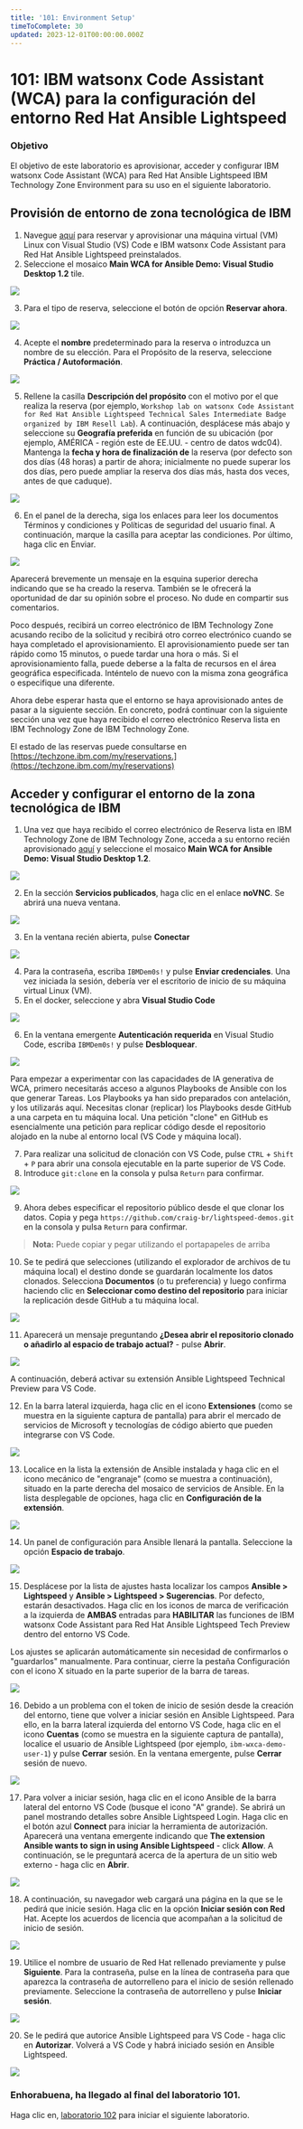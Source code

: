 ```yaml
---
title: '101: Environment Setup'
timeToComplete: 30
updated: 2023-12-01T00:00:00.000Z
---
```

# 101: IBM watsonx Code Assistant (WCA) para la configuración del entorno Red Hat Ansible Lightspeed

### Objetivo

El objetivo de este laboratorio es aprovisionar, acceder y configurar IBM watsonx Code Assistant (WCA) para Red Hat Ansible Lightspeed IBM Technology Zone Environment para su uso en el siguiente laboratorio.

## Provisión de entorno de zona tecnológica de IBM

1.  Navegue [aquí](https://techzone.ibm.com/collection/ibm-watson-x-code-assistant-for-ansible-lightspeed/environments) para reservar y aprovisionar una máquina virtual (VM) Linux con Visual Studio (VS) Code e IBM watsonx Code Assistant para Red Hat Ansible Lightspeed preinstalados.
2.  Seleccione el mosaico **Main WCA for Ansible Demo: Visual Studio Desktop 1.2** tile.

![](./images/101/techzone-tile.png)

3.  Para el tipo de reserva, seleccione el botón de opción **Reservar ahora**.

![](./images/101/techzone-reserve-now.png)

4.  Acepte el **nombre** predeterminado para la reserva o introduzca un nombre de su elección. Para el Propósito de la reserva, seleccione **Práctica / Autoformación**.

![](./images/101/techzone-name-purpose.png)

5.  Rellene la casilla **Descripción del propósito** con el motivo por el que realiza la reserva (por ejemplo, `Workshop lab on watsonx Code Assistant for Red Hat Ansible Lightspeed Technical Sales Intermediate Badge organized by IBM Resell Lab`). A continuación, desplácese más abajo y seleccione su **Geografía preferida** en función de su ubicación (por ejemplo, AMÉRICA - región este de EE.UU. - centro de datos wdc04). Mantenga la **fecha y hora de finalización de** la reserva (por defecto son dos días (48 horas) a partir de ahora; inicialmente no puede superar los dos días, pero puede ampliar la reserva dos días más, hasta dos veces, antes de que caduque).

![](./images/101/techzone-description-geography-datetime.png)

6.  En el panel de la derecha, siga los enlaces para leer los documentos Términos y condiciones y Políticas de seguridad del usuario final. A continuación, marque la casilla para aceptar las condiciones. Por último, haga clic en Enviar.

![](./images/101/techzone-agree-submit.png)

Aparecerá brevemente un mensaje en la esquina superior derecha indicando que se ha creado la reserva. También se le ofrecerá la oportunidad de dar su opinión sobre el proceso. No dude en compartir sus comentarios.

Poco después, recibirá un correo electrónico de IBM Technology Zone acusando recibo de la solicitud y recibirá otro correo electrónico cuando se haya completado el aprovisionamiento. El aprovisionamiento puede ser tan rápido como 15 minutos, o puede tardar una hora o más. Si el aprovisionamiento falla, puede deberse a la falta de recursos en el área geográfica especificada. Inténtelo de nuevo con la misma zona geográfica o especifique una diferente.

Ahora debe esperar hasta que el entorno se haya aprovisionado antes de pasar a la siguiente sección. En concreto, podrá continuar con la siguiente sección una vez que haya recibido el correo electrónico Reserva lista en IBM Technology Zone de IBM Technology Zone.

El estado de las reservas puede consultarse en [https://techzone.ibm.com/my/reservations.](https://techzone.ibm.com/my/reservations)

## Acceder y configurar el entorno de la zona tecnológica de IBM

1.  Una vez que haya recibido el correo electrónico de Reserva lista en IBM Technology Zone de IBM Technology Zone, acceda a su entorno recién aprovisionado [aquí](https://techzone.ibm.com/my/reservations) y seleccione el mosaico **Main WCA for Ansible Demo: Visual Studio Desktop 1.2**.

![](./images/101/techzone-reservation.png)

2.  En la sección **Servicios publicados**, haga clic en el enlace **noVNC**. Se abrirá una nueva ventana.

![](./images/101/techzone-novnc.png)

3.  En la ventana recién abierta, pulse **Conectar**

![](./images/101/novnc-connect.png)

4.  Para la contraseña, escriba `IBMDem0s!` y pulse **Enviar credenciales**. Una vez iniciada la sesión, debería ver el escritorio de inicio de su máquina virtual Linux (VM).
5.  En el docker, seleccione y abra **Visual Studio Code**

![](./images/101/vm-vsc.png)

6.  En la ventana emergente **Autenticación requerida** en Visual Studio Code, escriba `IBMDem0s!` y pulse **Desbloquear**.

![](./images/101/vsc-authentication.png)

Para empezar a experimentar con las capacidades de IA generativa de WCA, primero necesitarás acceso a algunos Playbooks de Ansible con los que generar Tareas. Los Playbooks ya han sido preparados con antelación, y los utilizarás aquí. Necesitas clonar (replicar) los Playbooks desde GitHub a una carpeta en tu máquina local. Una petición "clone" en GitHub es esencialmente una petición para replicar código desde el repositorio alojado en la nube al entorno local (VS Code y máquina local).

7.  Para realizar una solicitud de clonación con VS Code, pulse `CTRL` + `Shift` + `P` para abrir una consola ejecutable en la parte superior de VS Code.
8.  Introduce `git:clone` en la consola y pulsa `Return` para confirmar.

![](./images/101/vsc-gitclone.png)

9.  Ahora debes especificar el repositorio público desde el que clonar los datos. Copia y pega `https://github.com/craig-br/lightspeed-demos.git` en la consola y pulsa `Return` para confirmar.

> **Nota:** Puede copiar y pegar utilizando el portapapeles de arriba

10. Se te pedirá que selecciones (utilizando el explorador de archivos de tu máquina local) el destino donde se guardarán localmente los datos clonados. Selecciona **Documentos** (o tu preferencia) y luego confirma haciendo clic en **Seleccionar como destino del repositorio** para iniciar la replicación desde GitHub a tu máquina local.

![](./images/101/cloned-data-location.png)

11. Aparecerá un mensaje preguntando **¿Desea abrir el repositorio clonado o añadirlo al espacio de trabajo actual?** - pulse **Abrir**.

![](./images/101/open-clone-prompt.png)

A continuación, deberá activar su extensión Ansible Lightspeed Technical Preview para VS Code.

12. En la barra lateral izquierda, haga clic en el icono **Extensiones** (como se muestra en la siguiente captura de pantalla) para abrir el mercado de servicios de Microsoft y tecnologías de código abierto que pueden integrarse con VS Code.

![](./images/101/vsc-sidebar-extensions.png)

13. Localice en la lista la extensión de Ansible instalada y haga clic en el icono mecánico de "engranaje" (como se muestra a continuación), situado en la parte derecha del mosaico de servicios de Ansible. En la lista desplegable de opciones, haga clic en **Configuración de la extensión**.

![](./images/101/ansible-extension.png)

14. Un panel de configuración para Ansible llenará la pantalla. Seleccione la opción **Espacio de trabajo**.

![](./images/101/ansible-workspace.png)

15. Desplácese por la lista de ajustes hasta localizar los campos **Ansible > Lightspeed** y **Ansible > Lightspeed > Sugerencias**. Por defecto, estarán desactivados. Haga clic en los iconos de marca de verificación a la izquierda de **AMBAS** entradas para **HABILITAR** las funciones de IBM watsonx Code Assistant para Red Hat Ansible Lightspeed Tech Preview dentro del entorno VS Code.

Los ajustes se aplicarán automáticamente sin necesidad de confirmarlos o "guardarlos" manualmente. Para continuar, cierre la pestaña Configuración con el icono X situado en la parte superior de la barra de tareas.

![](./images/101/ansible-settings.png)

16. Debido a un problema con el token de inicio de sesión desde la creación del entorno, tiene que volver a iniciar sesión en Ansible Lightspeed. Para ello, en la barra lateral izquierda del entorno VS Code, haga clic en el icono **Cuentas** (como se muestra en la siguiente captura de pantalla), localice el usuario de Ansible Lightspeed (por ejemplo, `ibm-wxca-demo-user-1`) y pulse **Cerrar** sesión. En la ventana emergente, pulse **Cerrar** sesión de nuevo.

![](./images/101/ansible-logout.png)

17. Para volver a iniciar sesión, haga clic en el icono Ansible de la barra lateral del entorno VS Code (busque el icono "A" grande). Se abrirá un panel mostrando detalles sobre Ansible Lightspeed Login. Haga clic en el botón azul **Connect** para iniciar la herramienta de autorización. Aparecerá una ventana emergente indicando que **The extension Ansible wants to sign in using Ansible Lightspeed** - click **Allow**. A continuación, se le preguntará acerca de la apertura de un sitio web externo - haga clic en **Abrir**.

![](./images/101/ansible-login.png)

18. A continuación, su navegador web cargará una página en la que se le pedirá que inicie sesión. Haga clic en la opción **Iniciar sesión con Red** Hat. Acepte los acuerdos de licencia que acompañan a la solicitud de inicio de sesión.

![](./images/101/browser-login.png)

19. Utilice el nombre de usuario de Red Hat rellenado previamente y pulse **Siguiente**. Para la contraseña, pulse en la línea de contraseña para que aparezca la contraseña de autorrelleno para el inicio de sesión rellenado previamente. Seleccione la contraseña de autorrelleno y pulse **Iniciar sesión**.

![](./images/101/browser-password.png)

20. Se le pedirá que autorice Ansible Lightspeed para VS Code - haga clic en **Autorizar**. Volverá a VS Code y habrá iniciado sesión en Ansible Lightspeed.

![](./images/101/browser-authorize.png)

### Enhorabuena, ha llegado al final del laboratorio 101.

Haga clic en, [laboratorio 102](/watsonx/codeassistant/ansible-lightspeed/102) para iniciar el siguiente laboratorio.
